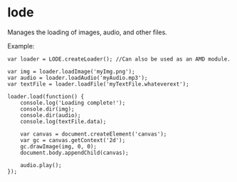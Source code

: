lode
====

Manages the loading of images, audio, and other files.

Example:

    var loader = LODE.createLoader(); //Can also be used as an AMD module.

    var img = loader.loadImage('myImg.png');
    var audio = loader.loadAudio('myAudio.mp3');
    var textFile = loader.loadFile('myTextFile.whateverext');

    loader.load(function() {
        console.log('Loading complete!');
        console.dir(img);
        console.dir(audio);
        console.log(textFile.data);

        var canvas = document.createElement('canvas');
        var gc = canvas.getContext('2d');
        gc.drawImage(img, 0, 0);
        document.body.appendChild(canvas);

        audio.play();
    });
